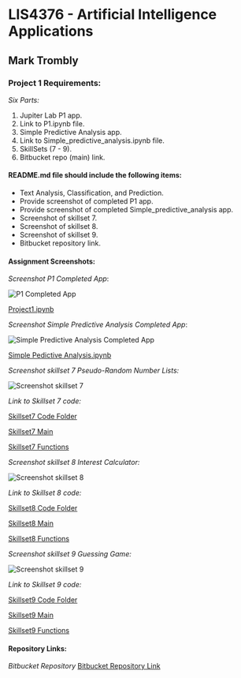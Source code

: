# LIS4376 - Artificial Intelligence Applications

## Mark Trombly

### Project 1 Requirements:

*Six Parts:*

1. Jupiter Lab P1 app.
2. Link to P1.ipynb file.
3. Simple Predictive Analysis app. 
4. Link to Simple_predictive_analysis.ipynb file.
5. SkillSets (7 - 9).
6. Bitbucket repo (main) link. 

#### README.md file should include the following items:

* Text Analysis, Classification, and Prediction.
* Provide screenshot of completed P1 app.
* Provide screenshot of completed Simple_predictive_analysis app.
* Screenshot of skillset 7.
* Screenshot of skillset 8.
* Screenshot of skillset 9.
* Bitbucket repository link.

#### Assignment Screenshots:

*Screenshot P1 Completed App*:

![P1 Completed App](img/p1.png)

[Project1.ipynb](https://github.com/monstermark3d/lis4376/blob/master/p1/p1.ipynb "Project 1 ipynb")

*Screenshot Simple Predictive Analysis Completed App*:

![Simple Predictive Analysis Completed App](img/simple_predictive_analysis.png)

[Simple Pedictive Analysis.ipynb](https://github.com/monstermark3d/lis4376/blob/master/p1/Simple_predictive_analysis.ipynb "Project 1 ipynb")

*Screenshot skillset 7 Pseudo-Random Number Lists:*

![Screenshot skillset 7](img/s7_pseudo_random_number_lists.png)

*Link to Skillset 7 code:*

[Skillset7 Code Folder](/skillsets/s7_pseudo_random_number_lists/ "S7 Pseudo-Random Number Lists")

[Skillset7 Main](/skillsets/s7_pseudo_random_number_lists/main.py "S7 Pseudo-Random Number Lists main.py")

[Skillset7 Functions](/skillsets/s7_pseudo_random_number_lists/functions.py "S7 Pseudo-Random Number Lists functions.py")

*Screenshot skillset 8 Interest Calculator:*

![Screenshot skillset 8](img/s8_interest_calculator.png)

*Link to Skillset 8 code:*

[Skillset8 Code Folder](/skillsets/s8_interest_calculator_monthly/ "S8 Interest Calculator")

[Skillset8 Main](/skillsets/s8_interest_calculator_monthly/main.py "S8 Interest Calculator main.py")

[Skillset8 Functions](/skillsets/s8_interest_calculator_monthly/functions.py "S8 Interest Calculator functions.py")

*Screenshot skillset 9 Guessing Game:*

![Screenshot skillset 9](img/s9_guessing_game.png)

*Link to Skillset 9 code:*

[Skillset9 Code Folder](/skillsets/s9_guessing_game/ "S9 Guessing Game")

[Skillset9 Main](/skillsets/s9_guessing_game/main.py "S9 Guessing Game main.py")

[Skillset9 Functions](/skillsets/s9_guessing_game/functions.py "S9 Guessing Game functions.py")

#### Repository Links:

*Bitbucket Repository*
[Bitbucket Repository Link](https://bitbucket.org/marktrombly/lis4376/src/master/ "Bitbucket Repository Link")